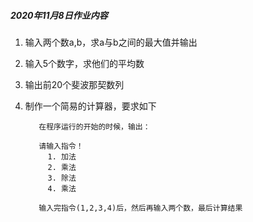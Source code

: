 ##### 2020年11月8日作业内容
1. 输入两个数a,b，求a与b之间的最大值并输出
1. 输入5个数字，求他们的平均数
1. 输出前20个斐波那契数列
1. 制作一个简易的计算器，要求如下

          在程序运行的开始的时候，输出：

          请输入指令！
            1. 加法
            2. 乘法
            3. 除法
            4. 乘法

          输入完指令(1,2,3,4)后，然后再输入两个数，最后计算结果
